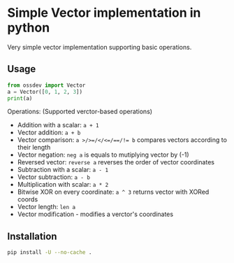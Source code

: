 # Simple Vector implementation in python

Very simple vector implementation supporting basic operations.

## Usage

```python
from ossdev import Vector
a = Vector([0, 1, 2, 3])
print(a)
```

Operations: (Supported verctor-based operations)
- Addition with a scalar: `a + 1`
- Vector addition: `a + b`
- Vector comparison: `a >/>=/</<=/==/!= b` compares vectors according to their length
- Vector negation: `neg a` is equals to mutiplying vector by (-1)
- Reversed vector: `reverse a` reverses the order of vector coordinates
- Subtraction with a scalar: `a - 1`
- Vector subtraction: `a - b`
- Multiplication with scalar: `a * 2`
- Bitwise XOR on every coordinate: `a ^ 3` returns vector with XORed coords
- Vector length: `len a`
- Vector modification - modifies a verctor's coordinates

## Installation

```bash
pip install -U --no-cache .
```
